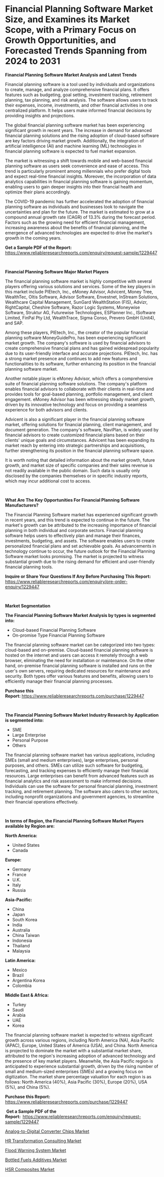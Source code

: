 <p><h1>Financial Planning Software Market Size, and Examines its Market Scope, with a Primary Focus on Growth Opportunities, and Forecasted Trends Spanning from 2024 to 2031</h1></p><p><strong>Financial Planning Software Market Analysis and Latest Trends</strong></p>
<p><p>Financial planning software is a tool used by individuals and organizations to create, manage, and analyze comprehensive financial plans. It offers features such as budgeting, goal setting, investment tracking, retirement planning, tax planning, and risk analysis. The software allows users to track their expenses, income, investments, and other financial activities in one centralized platform. It helps users make informed financial decisions by providing insights and projections.</p><p>The global financial planning software market has been experiencing significant growth in recent years. The increase in demand for advanced financial planning solutions and the rising adoption of cloud-based software are key factors driving market growth. Additionally, the integration of artificial intelligence (AI) and machine learning (ML) technologies in financial planning software is expected to fuel market expansion.</p><p>The market is witnessing a shift towards mobile and web-based financial planning software as users seek convenience and ease of access. This trend is particularly prominent among millennials who prefer digital tools and expect real-time financial insights. Moreover, the incorporation of data analytics capabilities in financial planning software is gaining momentum, enabling users to gain deeper insights into their financial health and optimize their plans accordingly.</p><p>The COVID-19 pandemic has further accelerated the adoption of financial planning software as individuals and businesses look to navigate the uncertainties and plan for the future. The market is estimated to grow at a compound annual growth rate (CAGR) of 13.3% during the forecast period. Factors such as the growing need for efficient financial management, increasing awareness about the benefits of financial planning, and the emergence of advanced technologies are expected to drive the market's growth in the coming years.</p></p>
<p><strong>Get a Sample PDF of the Report:&nbsp;</strong> <a href="https://www.reliableresearchreports.com/enquiry/request-sample/1229447">https://www.reliableresearchreports.com/enquiry/request-sample/1229447</a></p>
<p>&nbsp;</p>
<p><strong>Financial Planning Software Major Market Players</strong></p>
<p><p>The financial planning software market is highly competitive with several players offering various solutions and services. Some of the key players in this market include PIEtech, Inc., eMoney Advisor, Advicent, Money Tree, WealthTec, Oltis Software, Advisor Software, Envestnet, InStream Solutions, Wealthcare Capital Management, SunGard WealthStation (FIS), Advizr, RightCapital, Cheshire Software, Razor Logic Systems, Moneywise Software, Struktur AG, Futurewise Technologies, ESPlanner Inc., ISoftware Limited, FinPal Pty Ltd, WealthTrace, Sigma Conso, Prevero GmbH (Unit4), and SAP.</p><p>Among these players, PIEtech, Inc., the creator of the popular financial planning software MoneyGuidePro, has been experiencing significant market growth. The company's software is used by financial advisors to create comprehensive financial plans and has gained widespread popularity due to its user-friendly interface and accurate projections. PIEtech, Inc. has a strong market presence and continues to add new features and functionalities to its software, further enhancing its position in the financial planning software market.</p><p>Another notable player is eMoney Advisor, which offers a comprehensive suite of financial planning software solutions. The company's platform enables financial advisors to collaborate with their clients in real-time and provides tools for goal-based planning, portfolio management, and client engagement. eMoney Advisor has been witnessing steady market growth, driven by its innovative technology and focus on providing a seamless experience for both advisors and clients.</p><p>Advicent is also a significant player in the financial planning software market, offering solutions for financial planning, client management, and document generation. The company's software, NaviPlan, is widely used by financial advisors to create customized financial plans based on their clients' unique goals and circumstances. Advicent has been expanding its market reach by entering into strategic partnerships and acquisitions, further strengthening its position in the financial planning software space.</p><p>It is worth noting that detailed information about the market growth, future growth, and market size of specific companies and their sales revenue is not readily available in the public domain. Such data is usually only disclosed by the companies themselves or in specific industry reports, which may incur additional cost to access.</p></p>
<p>&nbsp;</p>
<p><strong>What Are The Key Opportunities For Financial Planning Software Manufacturers?</strong></p>
<p><p>The Financial Planning Software market has experienced significant growth in recent years, and this trend is expected to continue in the future. The market's growth can be attributed to the increasing importance of financial planning in both individual and corporate sectors. Financial planning software helps users to effectively plan and manage their finances, investments, budgeting, and assets. The software enables users to create personalized financial plans and set achievable goals. As advancements in technology continue to occur, the future outlook for the Financial Planning Software market looks promising. The market is projected to witness substantial growth due to the rising demand for efficient and user-friendly financial planning tools.</p></p>
<p><strong>Inquire or Share Your Questions If Any Before Purchasing This Report:</strong> <a href="https://www.reliableresearchreports.com/enquiry/pre-order-enquiry/1229447">https://www.reliableresearchreports.com/enquiry/pre-order-enquiry/1229447</a></p>
<p>&nbsp;</p>
<p><strong>Market Segmentation</strong></p>
<p><strong>The Financial Planning Software Market Analysis by types is segmented into:</strong></p>
<p><ul><li>Cloud-based Financial Planning Software</li><li>On-promise Type Financial Planning Software</li></ul></p>
<p><p>The financial planning software market can be categorized into two types: cloud-based and on-premise. Cloud-based financial planning software is hosted on the internet and users can access it remotely through a web browser, eliminating the need for installation or maintenance. On the other hand, on-premise financial planning software is installed and runs on the user's own servers, requiring dedicated resources for maintenance and security. Both types offer various features and benefits, allowing users to efficiently manage their financial planning processes.</p></p>
<p><strong>Purchase this Report:&nbsp;</strong><a href="https://www.reliableresearchreports.com/purchase/1229447">https://www.reliableresearchreports.com/purchase/1229447</a></p>
<p>&nbsp;</p>
<p><strong>The Financial Planning Software Market Industry Research by Application is segmented into:</strong></p>
<p><ul><li>SME</li><li>Large Enterprise</li><li>Personal Purpose</li><li>Others</li></ul></p>
<p><p>The financial planning software market has various applications, including SMEs (small and medium enterprises), large enterprises, personal purposes, and others. SMEs can utilize such software for budgeting, forecasting, and tracking expenses to efficiently manage their financial resources. Large enterprises can benefit from advanced features such as financial analytics and risk assessment to make informed decisions. Individuals can use the software for personal financial planning, investment tracking, and retirement planning. The software also caters to other sectors, including nonprofit organizations and government agencies, to streamline their financial operations effectively.</p></p>
<p>&nbsp;</p>
<p><strong>In terms of Region, the Financial Planning Software Market Players available by Region are:</strong></p>
<p>
    <p> <strong> North America: </strong>
        <ul>
            <li>United States</li>
            <li>Canada</li>
        </ul>
        </p> 
    <p> <strong> Europe: </strong>
        <ul>
            <li>Germany</li>
            <li>France</li>
            <li>U.K.</li>
            <li>Italy</li>
            <li>Russia</li>
        </ul>
        </p> 
    <p> <strong> Asia-Pacific: </strong>
        <ul>
            <li>China</li>
            <li>Japan</li>
            <li>South Korea</li>
            <li>India</li>
            <li>Australia</li>
            <li>China Taiwan</li>
            <li>Indonesia</li>
            <li>Thailand</li>
            <li>Malaysia</li>
        </ul>
        </p> 
    <p> <strong> Latin America: </strong>
        <ul>
            <li>Mexico</li>
            <li>Brazil</li>
            <li>Argentina Korea</li>
            <li>Colombia</li>
        </ul>
        </p> 
    <p> <strong> Middle East & Africa: </strong>
        <ul>
            <li>Turkey</li>
            <li>Saudi</li>
            <li>Arabia</li>
            <li>UAE</li>
            <li>Korea</li>
        </ul>
    </p>
    </p>
<p><p>The financial planning software market is expected to witness significant growth across various regions, including North America (NA), Asia Pacific (APAC), Europe, United States of America (USA), and China. North America is projected to dominate the market with a substantial market share, attributed to the region's increasing adoption of advanced technology and the presence of key market players. Meanwhile, the Asia Pacific region is anticipated to experience substantial growth, driven by the rising number of small and medium-sized enterprises (SMEs) and a growing focus on digitization. The market share percentage valuation for each region is as follows: North America (40%), Asia Pacific (30%), Europe (20%), USA (5%), and China (5%).</p></p>
<p><strong>Purchase this Report: </strong><a href="https://www.reliableresearchreports.com/purchase/1229447">https://www.reliableresearchreports.com/purchase/1229447</a></p>
<p>&nbsp;<strong>Get a Sample PDF of the Report:&nbsp;&nbsp;</strong><a href="https://www.reliableresearchreports.com/enquiry/request-sample/1229447">https://www.reliableresearchreports.com/enquiry/request-sample/1229447</a></p>
<p><strong></strong></p>
<p><p><a href="https://medium.com/@edenkrajcik/analog-to-digital-converter-chips-market-research-report-its-history-and-forecast-2024-to-2031-02287ef2e644">Analog-to-Digital Converter Chips Market</a></p><p><a href="https://github.com/bobicer/Market-Research-Report-List-1/blob/main/hr-transformation-consulting-market.md">HR Transformation Consulting Market</a></p><p><a href="https://github.com/redneck06/Market-Research-Report-List-1/blob/main/flood-warning-system-market.md">Flood Warning System Market</a></p><p><a href="https://medium.com/@edenkrajcik/bottled-fuels-additives-market-trends-forecast-and-competitive-analysis-to-2031-ecb2f3fe0315">Bottled Fuels Additives Market</a></p><p><a href="https://medium.com/@edenkrajcik/hsr-composites-market-report-reveals-the-latest-trends-and-growth-opportunities-of-this-market-74d73d38740f">HSR Composites Market</a></p></p>